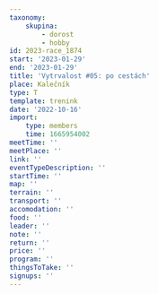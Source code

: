```yaml
---
taxonomy:
    skupina:
        - dorost
        - hobby
id: 2023-race_1874
start: '2023-01-29'
end: '2023-01-29'
title: 'Vytrvalost #05: po cestách'
place: Kalečník
type: T
template: trenink
date: '2022-10-16'
import:
    type: members
    time: 1665954002
meetTime: ''
meetPlace: ''
link: ''
eventTypeDescription: ''
startTime: ''
map: ''
terrain: ''
transport: ''
accomodation: ''
food: ''
leader: ''
note: ''
return: ''
price: ''
program: ''
thingsToTake: ''
signups: ''
---
```



